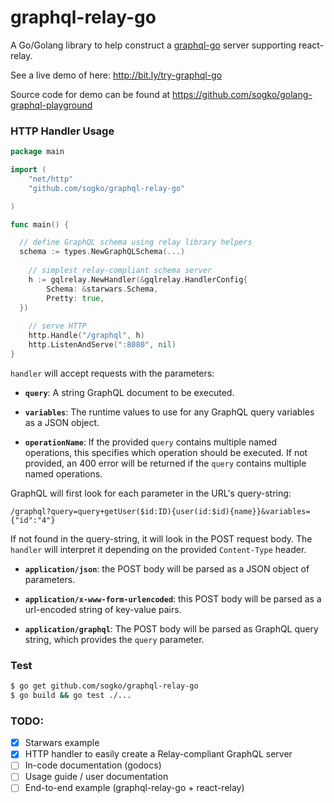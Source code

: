 # graphql-relay-go

A Go/Golang library to help construct a [graphql-go](https://github.com/chris-ramon/graphql-go) server supporting react-relay.

See a live demo of here: http://bit.ly/try-graphql-go

Source code for demo can be found at https://github.com/sogko/golang-graphql-playground

### HTTP Handler Usage

```go
package main

import (
	"net/http"
	"github.com/sogko/graphql-relay-go"

)

func main() {

  // define GraphQL schema using relay library helpers
  schema := types.NewGraphQLSchema(...)
  
	// simplest relay-compliant schema server
	h := gqlrelay.NewHandler(&gqlrelay.HandlerConfig{
  		Schema: &starwars.Schema,
  		Pretty: true,
  })
	
	// serve HTTP
	http.Handle("/graphql", h)
	http.ListenAndServe(":8080", nil)
}
```

`handler` will accept requests with
the parameters:

  * **`query`**: A string GraphQL document to be executed.

  * **`variables`**: The runtime values to use for any GraphQL query variables
    as a JSON object.

  * **`operationName`**: If the provided `query` contains multiple named
    operations, this specifies which operation should be executed. If not
    provided, an 400 error will be returned if the `query` contains multiple
    named operations.

GraphQL will first look for each parameter in the URL's query-string:

```
/graphql?query=query+getUser($id:ID){user(id:$id){name}}&variables={"id":"4"}
```

If not found in the query-string, it will look in the POST request body.
The `handler` will interpret it
depending on the provided `Content-Type` header.

  * **`application/json`**: the POST body will be parsed as a JSON
    object of parameters.

  * **`application/x-www-form-urlencoded`**: this POST body will be
    parsed as a url-encoded string of key-value pairs.

  * **`application/graphql`**: The POST body will be parsed as GraphQL
    query string, which provides the `query` parameter.


### Test
```bash
$ go get github.com/sogko/graphql-relay-go
$ go build && go test ./...
```

### TODO:
- [x] Starwars example
- [x] HTTP handler to easily create a Relay-compliant GraphQL server
- [ ] In-code documentation (godocs)
- [ ] Usage guide / user documentation
- [ ] End-to-end example (graphql-relay-go + react-relay)

